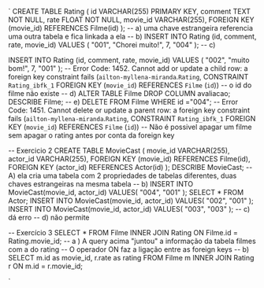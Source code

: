 `
CREATE TABLE Rating (
		id VARCHAR(255) PRIMARY KEY,
    comment TEXT NOT NULL,
		rate FLOAT NOT NULL,
    movie_id VARCHAR(255),
    FOREIGN KEY (movie_id) REFERENCES Filme(id)
);
-- a) uma chave estrangeira referencia uma outra tabela e fica linkada a ela
-- b)
INSERT INTO Rating (id, comment, rate, movie_id) 
VALUES (
		"001",
    "Chorei muito!",
    7,
		"004"
); 
-- c) 

INSERT INTO Rating (id, comment, rate, movie_id) 
VALUES (
		"002",
    "muito bom!",
    7,
		"001"
); 
-- Error Code: 1452. Cannot add or update a child row: a foreign key constraint fails (`ailton-myllena-miranda`.`Rating`, CONSTRAINT `Rating_ibfk_1` FOREIGN KEY (`movie_id`) REFERENCES `Filme` (`id`))
-- o id do filme não existe
-- d)
ALTER TABLE Filme DROP COLUMN avaliacao;
DESCRIBE Filme;
-- e)
DELETE FROM Filme WHERE id ="004";
-- Error Code: 1451. Cannot delete or update a parent row: a foreign key constraint fails (`ailton-myllena-miranda`.`Rating`, CONSTRAINT `Rating_ibfk_1` FOREIGN KEY (`movie_id`) REFERENCES `Filme` (`id`))
-- Não é possivel apagar um filme sem apagar o rating antes por conta da foreign key

-- Exercicio 2
CREATE TABLE MovieCast (
		movie_id VARCHAR(255),
		actor_id VARCHAR(255),
    FOREIGN KEY (movie_id) REFERENCES Filme(id),
    FOREIGN KEY (actor_id) REFERENCES Actor(id)
);
DESCRIBE MovieCast;
-- A) ela cria uma tabela com 2 propriedades de tabelas diferentes, duas chaves estrangeiras na mesma tabela
-- b)
INSERT INTO MovieCast(movie_id, actor_id)
VALUES(
		"004",
    "001"
);
SELECT * FROM Actor;
INSERT INTO MovieCast(movie_id, actor_id)
VALUES(
		"002",
    "001"
);
INSERT INTO MovieCast(movie_id, actor_id)
VALUES(
		"003",
    "003"
);
-- c) dá erro
-- d) não permite

-- Exercício 3
SELECT * FROM Filme 
INNER JOIN Rating ON Filme.id = Rating.movie_id;
-- a ) A query acima "juntou" a informação da tabela filmes com a do rating 
--  O operador ON faz a ligação entre as foreign keys
-- b) 
SELECT m.id as movie_id, r.rate as rating FROM Filme m
INNER JOIN Rating r ON m.id = r.movie_id;

`